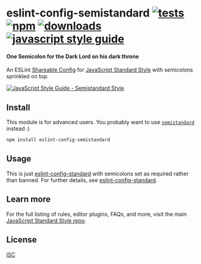 # eslint-config-semistandard [![tests][tests-image]][tests-url] [![npm][npm-image]][npm-url] [![downloads][downloads-image]][downloads-url] [![javascript style guide][standard-image]][standard-url]

[tests-image]: https://github.com/standard/eslint-config-semistandard/actions/workflows/test.yml/badge.svg
[tests-url]: https://github.com/standard/eslint-config-semistandard/actions/workflows/test.yml
[npm-image]: https://img.shields.io/npm/v/eslint-config-semistandard.svg
[npm-url]: https://www.npmjs.com/package/eslint-config-semistandard
[downloads-image]: https://img.shields.io/npm/dm/eslint-config-semistandard.svg
[downloads-url]: https://npmjs.org/package/eslint-config-semistandard
[standard-image]: https://img.shields.io/badge/code_style-semistandard-brightgreen.svg
[standard-url]: https://github.com/standard/semistandard

#### One Semicolon for the Dark Lord on his dark throne

An ESLint [Shareable Config](http://eslint.org/docs/developer-guide/shareable-configs) for [JavaScript Standard Style](http://standardjs.com) with semicolons sprinkled on top.

[![JavaScript Style Guide - Semistandard Style](https://raw.githubusercontent.com/standard/semistandard/master/badge.svg)](https://github.com/standard/semistandard)


## Install

This module is for advanced users. You probably want to use [`semistandard`](https://github.com/standard/semistandard) instead :)

```bash
npm install eslint-config-semistandard
```

## Usage

This is just [eslint-config-standard](https://github.com/standard/eslint-config-standard) with semicolons set as required rather than banned. For further details, see [eslint-config-standard](https://github.com/standard/eslint-config-standard).

## Learn more

For the full listing of rules, editor plugins, FAQs, and more, visit the main [JavaScript Standard Style repo](http://standardjs.com).

## License

[ISC](LICENSE.md)
